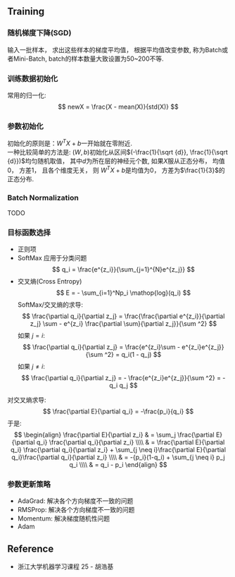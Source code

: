 ## Training

### 随机梯度下降(SGD)
 输入一批样本， 求出这些样本的梯度平均值， 根据平均值改变参数, 称为Batch或者Mini-Batch, batch的样本数量大致设置为50~200不等.

### 训练数据初始化
 常用的归一化:
$$
newX = \frac{X - mean(X)}{std(X)}
$$

### 参数初始化
初始化的原则是：$W^TX +b$一开始就在零附近.  
一种比较简单的方法是:  $(W, b)$初始化从区间$(-\frac{1}{\sqrt {d}}, \frac{1}{\sqrt {d}})$均匀随机取值， 其中$d$为所在层的神经元个数, 如果$X$服从正态分布， 均值0， 方差1， 且各个维度无关， 则
$W^TX +b$是均值为0， 方差为$\frac{1}{3}$的正态分布.

### Batch Normalization
TODO

### 目标函数选择
* 正则项
* SoftMax 应用于分类问题
$$
q_i = \frac{e^{z_i}}{\sum_{j=1}^{N}e^{z_j}}
$$
* 交叉熵(Cross Entropy)
$$
E = - \sum_{i=1}^Np_i \mathop{log}(q_i)
$$
SoftMax/交叉熵的求导:  
$$
\frac{\partial q_i}{\partial z_j}  = \frac{\frac{\partial e^{z_i}}{\partial z_j} \sum - e^{z_i} \frac{\partial \sum}{\partial z_j}}{\sum ^2}
$$
如果 $j = i$:
$$
\frac{\partial q_i}{\partial z_j} = \frac{e^{z_i}\sum - e^{z_i}e^{z_j}}{\sum ^2} = q_i(1 - q_j)
$$
如果 $j \neq i$:
$$
\frac{\partial q_i}{\partial z_j} = - \frac{e^{z_i}e^{z_j}}{\sum ^2} = - q_i q_j
$$


对交叉熵求导:
$$
\frac{\partial E}{\partial q_i} = -\frac{p_i}{q_i}
$$
于是:
$$
\begin{align}
\frac{\partial E}{\partial z_i} & = \sum_j \frac{\partial E}{\partial q_i} \frac{\partial q_i}{\partial z_i} \\\\
& = \frac{\partial E}{\partial q_i} \frac{\partial q_i}{\partial z_i} + \sum_{j \neq i}\frac{\partial E}{\partial q_i}\frac{\partial q_i}{\partial z_i} \\\\
& = -{p_i}(1-q_i) + \sum_{j \neq i} p_j q_i \\\\
& = q_i - p_i
\end{align}
$$






### 参数更新策略
* AdaGrad:  解决各个方向梯度不一致的问题
* RMSProp:  解决各个方向梯度不一致的问题
* Momentum: 解决梯度随机性问题
* Adam

## Reference
* 浙江大学机器学习课程 25 - 胡浩基
